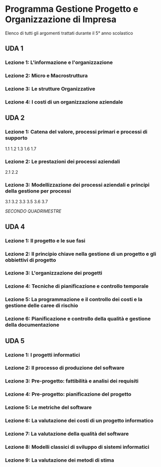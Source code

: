 # Programma Gestione Progetto e Organizzazione di Impresa
Elenco di tutti gli argomenti trattati durante il 5° anno scolastico 


## UDA 1

### Lezione 1: L'informazione e l'organizzazione
### Lezione 2: Micro e Macrostruttura

### Lezione 3: Le strutture Organizzative 

### Lezione 4: I costi di un organizzazione aziendale


## UDA 2
### Lezione 1: Catena del valore, processi primari e processi di supporto
1.1
1.2
1.3
1.6
1.7

### Lezione 2: Le prestazioni dei processi aziendali
2.1
2.2

### Lezione 3: Modellizzazione dei processi aziendali e principi della gestione per processi
3.1
3.2
3.3
3.5
3.6
3.7

*SECONDO QUADRIMESTRE*

## UDA 4

### Lezione 1: Il progetto e le sue fasi

### Lezione 2: Il principio chiave nella gestione di un progetto e gli obbiettivi di progetto

### Lezione 3: L'organizzazione dei progetti

### Lezione 4: Tecniche di pianificazione e controllo temporale

### Lezione 5: La programmazione e il controllo dei costi e la gestione delle caree di rischio

### Lezione 6: Pianificazione e controllo della qualità e gestione della documentazione

## UDA 5

### Lezione 1: I progetti informatici
### Lezione 2: Il processo di produzione del software	
### Lezione 3: Pre-progetto: fattibilità e analisi dei requisiti 
### Lezione 4: Pre-progetto: pianificazione del progetto
### Lezione 5: Le metriche del software 
### Lezione 6: La valutazione dei costi di un progetto informatico
### Lezione 7: La valutazione della qualità del software
### Lezione 8: Modelli classici di sviluppo di sistemi informatici 
### Lezione 9: La valutazione dei metodi di stima

<!--stackedit_data:
eyJoaXN0b3J5IjpbLTIwNTY2Nzk4MCw1ODI5NzM3MTUsNTEzMj
g1NTY5LC0xMTUzNjU0NTkwLDE3OTc2Nzg0NDUsMTQzNjQ2ODY4
OCw0MTQ3Njg0ODQsLTY5Mjk0NDQ2MywtMTg4MTUwMzMzMSwtOD
QzMTMzOTc2LDIxMTUxMjc2MF19
-->